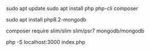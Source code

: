 sudo apt update
sudo apt install php php-cli composer 

sudo apt install php8.2-mongodb

composer require slim/slim slim/psr7 mongodb/mongodb


php -S localhost:3000 index.php
